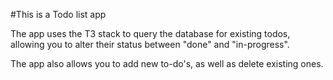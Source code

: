 #This is a Todo list app

The app uses the T3 stack to query the database for existing todos, allowing you to alter their status
between "done" and "in-progress".

The app also allows you to add new to-do's, as well as delete existing ones.